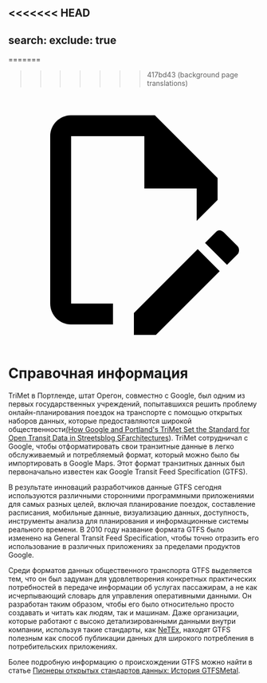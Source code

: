 <<<<<<< HEAD
---
search:
  exclude: true
---
=======
>>>>>>> 417bd43 (background page translations)
<a class="pencil-link" href="https://github.com/MobilityData/gtfs.org/edit/main/docs/background.md" title="Edit this page" target="_blank">
    <svg class="pencil" xmlns="http://www.w3.org/2000/svg" viewBox="0 0 24 24"><path d="M10 20H6V4h7v5h5v3.1l2-2V8l-6-6H6c-1.1 0-2 .9-2 2v16c0 1.1.9 2 2 2h4v-2m10.2-7c.1 0 .3.1.4.2l1.3 1.3c.2.2.2.6 0 .8l-1 1-2.1-2.1 1-1c.1-.1.2-.2.4-.2m0 3.9L14.1 23H12v-2.1l6.1-6.1 2.1 2.1Z"/></svg>
  </a>

# Справочная информация

TriMet в Портленде, штат Орегон, совместно с Google, был одним из первых государственных учреждений, попытавшихся решить проблему онлайн-планирования поездок на транспорте с помощью открытых наборов данных, которые предоставляются широкой общественности[(How Google and Portland's TriMet Set the Standard for Open Transit Data in Streetsblog SFarchitectures](https://sf.streetsblog.org/2010/01/05/how-google-and-portlands-trimet-set-the-standard-for-open-transit-data/)). TriMet сотрудничал с Google, чтобы отформатировать свои транзитные данные в легко обслуживаемый и потребляемый формат, который можно было бы импортировать в Google Maps. Этот формат транзитных данных был первоначально известен как Google Transit Feed Specification (GTFS).

В результате инноваций разработчиков данные GTFS сегодня используются различными сторонними программными приложениями для самых разных целей, включая планирование поездок, составление расписания, мобильные данные, визуализацию данных, доступность, инструменты анализа для планирования и информационные системы реального времени. В 2010 году название формата GTFS было изменено на General Transit Feed Specification, чтобы точно отразить его использование в различных приложениях за пределами продуктов Google.

Среди форматов данных общественного транспорта GTFS выделяется тем, что он был задуман для удовлетворения конкретных практических потребностей в передаче информации об услугах пассажирам, а не как исчерпывающий словарь для управления оперативными данными. Он разработан таким образом, чтобы его было относительно просто создавать и читать как людям, так и машинам. Даже организации, которые работают с высоко детализированными данными внутри компании, используя такие стандарты, как [NeTEx](https://netex-cen.eu/), находят GTFS полезным как способ публикации данных для широкого потребления в потребительских приложениях.

Более подробную информацию о происхождении GTFS можно найти в статье [Пионеры открытых стандартов данных: История GTFSMetal](https://beyondtransparency.org/chapters/part-2/pioneering-open-data-standards-the-gtfs-story/).
